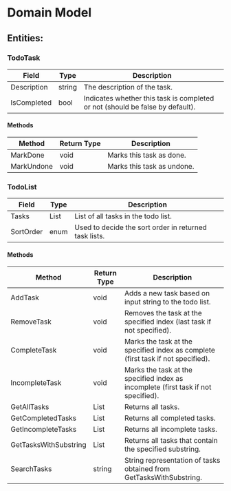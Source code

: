 # Domain Model

## Entities:

### TodoTask
| Field       | Type   | Description                                    |
|-------------|--------|------------------------------------------------|
| Description | string | The description of the task.                   |
| IsCompleted | bool   | Indicates whether this task is completed or not (should be false by default).|

#### Methods
| Method            | Return Type | Description                                 |
|-------------------|-------------|---------------------------------------------|
| MarkDone          | void        | Marks this task as done.                |
| MarkUndone        | void        | Marks this task as undone.              |

### TodoList
| Field      | Type          | Description                                     |
|------------|---------------|-------------------------------------------------|
| Tasks      | List<TodoTask>    | List of all tasks in the todo list.             |
| SortOrder  | enum          | Used to decide the sort order in returned task lists.|

#### Methods
| Method                  | Return Type    | Description                                                 |
|-------------------------|----------------|-------------------------------------------------------------|
| AddTask                 | void           | Adds a new task based on input string to the todo list.     |
| RemoveTask              | void           | Removes the task at the specified index (last task if not specified).|
| CompleteTask            | void           | Marks the task at the specified index as complete (first task if not specified).|
| IncompleteTask          | void           | Marks the task at the specified index as incomplete (first task if not specified).|
| GetAllTasks             | List<TodoTask>     | Returns all tasks.                                          |
| GetCompletedTasks       | List<TodoTask>     | Returns all completed tasks.                                |
| GetIncompleteTasks      | List<TodoTask>     | Returns all incomplete tasks.                               |
| GetTasksWithSubstring   | List<TodoTask>     | Returns all tasks that contain the specified substring.   |
| SearchTasks            | string         | String representation of tasks obtained from GetTasksWithSubstring.|

